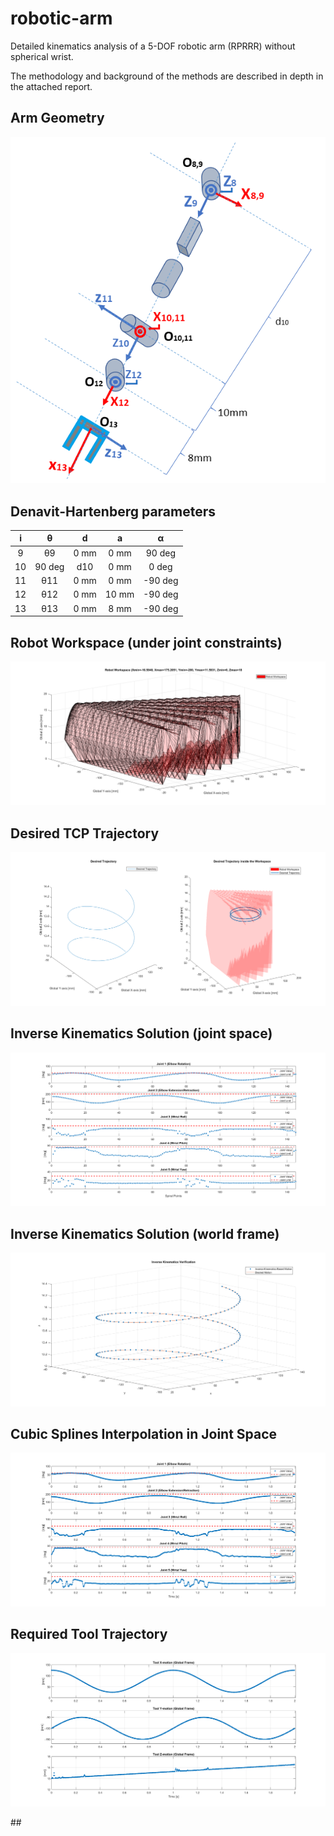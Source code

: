 # robotic-arm
Detailed kinematics analysis of a 5-DOF robotic arm (RPRRR) without spherical wrist. 

The methodology and background of the methods are described in depth in the attached report.

## Arm Geometry
<p align="center">
  <img src="Figures/DH.PNG" alt="MLP"/>
</p>

## Denavit-Hartenberg parameters

|   i   |   θ    | d   |   a  | α      |
| :---: |:------:|:---:|:----:|:------:|
| 9     | θ9     | 0 mm| 0  mm|  90 deg|
| 10    | 90 deg | d10 | 0  mm|   0 deg|
| 11    | θ11    | 0 mm| 0  mm| -90 deg|
| 12    | θ12    | 0 mm| 10 mm| -90 deg|
| 13    | θ13    | 0 mm| 8  mm| -90 deg|

## Robot Workspace (under joint constraints)
<p align="center">
  <img src="Figures/workspace.png" alt=""/>
</p>

## Desired TCP Trajectory
<p align="center">
  <img src="Figures/spiral_trajectory.png" alt=""/>
</p>

## Inverse Kinematics Solution (joint space)
<p align="center">
  <img src="Figures/inv_kin.png" alt=""/>
</p>

## Inverse Kinematics Solution (world frame)
<p align="center">
  <img src="Figures/solver_accuracy.png" alt=""/>
</p>

## Cubic Splines Interpolation in Joint Space
<p align="center">
  <img src="Figures/cubic_splines.png" alt=""/>
</p>

## Required Tool Trajectory
<p align="center">
  <img src="Figures/tool_traj.png" alt=""/>
</p>
## 
